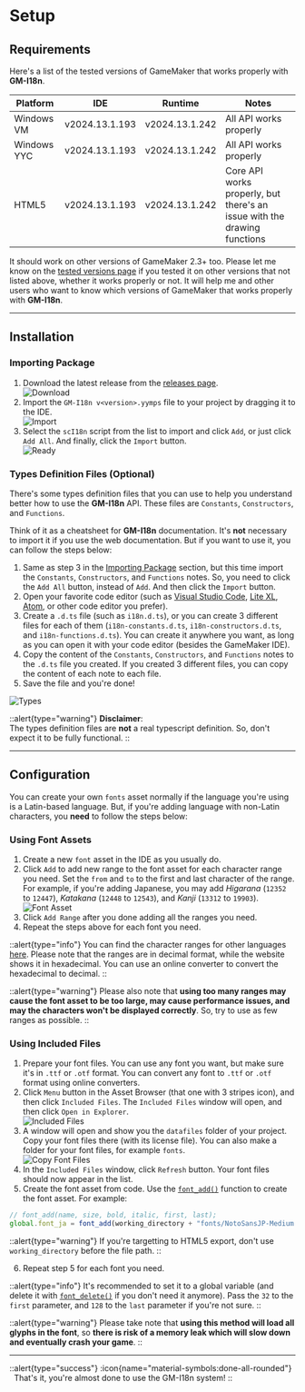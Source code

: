 # Setup

## Requirements

Here's a list of the tested versions of GameMaker that works properly with **GM-I18n**. 

| Platform    | IDE            | Runtime        | Notes |
|-------------|----------------|----------------|-------|
| Windows VM  | v2024.13.1.193 | v2024.13.1.242 | All API works properly |
| Windows YYC | v2024.13.1.193 | v2024.13.1.242 | All API works properly |
| HTML5       | v2024.13.1.193 | v2024.13.1.242 | Core API works properly, but there's an issue with the drawing functions | 

It should work on other versions of GameMaker 2.3+ too. Please let me know on the [tested versions page](https://github.com/undervolta/GM-I18n/issues/2) if you tested it on other versions that not listed above, whether it works properly or not. It will help me and other users who want to know which versions of GameMaker that works properly with **GM-I18n**.

---

## Installation

### Importing Package

1. Download the latest release from the [releases page](https://github.com/undervolta/GM-I18n/releases). <br> <img src="/img/setup-1.webp" alt="Download" loading="lazy" class="max-w-100 h-auto" />
2. Import the `GM-I18n v<version>.yymps` file to your project by dragging it to the IDE. <br> <img src="/img/setup-2.webp" alt="Import" loading="lazy" class="max-w-100 h-auto" />
3. Select the `scI18n` script from the list to import and click `Add`, or just click `Add All`. And finally, click the `Import` button. <br> <img src="/img/setup-3.webp" alt="Ready" loading="lazy" class="max-w-100 h-auto" />

### Types Definition Files (Optional)

There's some types definition files that you can use to help you understand better how to use the **GM-I18n** API. These files are `Constants`, `Constructors`, and `Functions`.

Think of it as a cheatsheet for **GM-I18n** documentation. It's **not** necessary to import it if you use the web documentation. But if you want to use it, you can follow the steps below: 
1. Same as step 3 in the [Importing Package](#importing-package) section, but this time import the `Constants`, `Constructors`, and `Functions` notes. So, you need to click the `Add All` button, instead of `Add`. And then click the `Import` button.
2. Open your favorite code editor (such as [Visual Studio Code](https://code.visualstudio.com/), [Lite XL](https://lite-xl.com/), [Atom](https://atom.io/), or other code editor you prefer).
3. Create a `.d.ts` file (such as `i18n.d.ts`), or you can create 3 different files for each of them (`i18n-constants.d.ts`, `i18n-constructors.d.ts`, and `i18n-functions.d.ts`). You can create it anywhere you want, as long as you can open it with your code editor (besides the GameMaker IDE).
4. Copy the content of the `Constants`, `Constructors`, and `Functions` notes to the `.d.ts` file you created. If you created 3 different files, you can copy the content of each note to each file.
5. Save the file and you're done!

<img src="/img/setup-4.webp" alt="Types" loading="lazy" class="max-w-100 h-auto" />

::alert{type="warning"}
**Disclaimer**: <br> The types definition files are **not** a real typescript definition. So, don't expect it to be fully functional.
::

---

## Configuration

You can create your own `fonts` asset normally if the language you're using is a Latin-based language. But, if you're adding language with non-Latin characters, you **need** to follow the steps below:

### Using Font Assets

1. Create a new `font` asset in the IDE as you usually do.
2. Click `Add` to add new range to the font asset for each character range you need. Set the `from` and `to` to the first and last character of the range. For example, if you're adding Japanese, you may add _Higarana_ (`12352` to `12447`), _Katakana_ (`12448` to `12543`), and _Kanji_ (`13312` to `19903`). <br> <img src="/img/config-1.webp" alt="Font Asset" loading="lazy" class="max-w-100 h-auto" />
3. Click `Add Range` after you done adding all the ranges you need. 
4. Repeat the steps above for each font you need.

::alert{type="info"}
You can find the character ranges for other languages <a href="https://en.wikipedia.org/wiki/List_of_Unicode_characters" target="_blank">here</a>. Please note that the ranges are in decimal format, while the website shows it in hexadecimal. You can use an online converter to convert the hexadecimal to decimal.
::

::alert{type="warning"}
Please also note that **using too many ranges may cause the font asset to be too large, may cause performance issues, and may the characters won't be displayed correctly**. So, try to use as few ranges as possible. 
::

### Using Included Files

1. Prepare your font files. You can use any font you want, but make sure it's in `.ttf` or `.otf` format. You can convert any font to `.ttf` or `.otf` format using online converters.
2. Click `Menu` button in the Asset Browser (that one with 3 stripes icon), and then click `Included Files`. The `Included Files` window will open, and then click `Open in Explorer`. <br> <img src="/img/config-2.webp" alt="Included Files" loading="lazy" class="max-w-100 h-auto" />
3. A window will open and show you the `datafiles` folder of your project. Copy your font files there (with its license file). You can also make a folder for your font files, for example `fonts`. <br> <img src="/img/config-3.webp" alt="Copy Font Files" loading="lazy" class="max-w-100 h-auto" />
4. In the `Included Files` window, click `Refresh` button. Your font files should now appear in the list. 
5. Create the font asset from code. Use the <a href="https://manual.gamemaker.io/lts/en/GameMaker_Language/GML_Reference/Asset_Management/Fonts/font_add.htm" target="_blank">`font_add()`</a> function to create the font asset. For example: 

```js [objController - Create Event]
// font_add(name, size, bold, italic, first, last);
global.font_ja = font_add(working_directory + "fonts/NotoSansJP-Medium.ttf", 32, false, false, 32, 127);
```

::alert{type="warning"}
If you're targetting to HTML5 export, don't use `working_directory` before the file path.
::

6. Repeat step 5 for each font you need. 

::alert{type="info"}
It's recommended to set it to a global variable (and delete it with <a href="https://manual.gamemaker.io/lts/en/GameMaker_Language/GML_Reference/Asset_Management/Fonts/font_delete.htm" target="_blank">`font_delete()`</a> if you don't need it anymore). Pass the `32` to the `first` parameter, and `128` to the `last` parameter if you're not sure.
::

::alert{type="warning"}
Please take note that **using this method will load all glyphs in the font**, so **there is risk of a memory leak which will slow down and eventually crash your game**.
::

---

::alert{type="success"}
:icon{name="material-symbols:done-all-rounded"} &nbsp; That's it, you're almost done to use the GM-I18n system!
::
